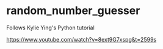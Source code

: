 # random_number_guesser

Follows Kylie Ying's Python tutorial

https://www.youtube.com/watch?v=8ext9G7xspg&t=2599s
